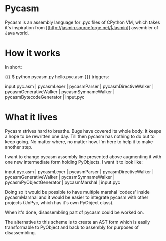 Pycasm
======

Pycasm is an assembly language for .pyc files of CPython VM, which takes it's inspiration from [[http://jasmin.sourceforge.net/|Jasmin]] assembler of Java world.

How it works
============

In short:

{{{
$ python pycasm.py hello.pyc.asm
}}}
triggers:

input.pyc.asm | pycasmLexer | pycasmParser | pycasmDirectiveWalker | pycasmGenerativeWalker | pycasmSymnameWalker | pycasmBytecodeGenerator | input.pyc

What it lives
=============

Pycasm strives hard to breathe. Bugs have covered its whole body. It keeps a hope to be rewritten one day. Till then pycasm has nothing to do but to keep going. No matter where, no matter how. I'm here to help it to make another step.

I want to change pycasm assembly line presented above augmenting it with one new intermediate form holding PyObjects. I want it to look like:

input.pyc.asm | pycasmLexer | pycasmParser | pycasmDirectiveWalker | pycasmGenerativeWalker | pycasmSymnameWalker | pycasmPyObjectGenerator | pycasmMarshal | input.pyc

Doing so it would be possible to have multiple marshal 'codecs' inside pycasmMarshal and it would be easier to integrate pycasm with other projects (UnPyc, which has it's own PyObject class).

When it's done, disassembling part of pycasm could be worked on.

The alternative to this scheme is to create an AST form which is easily transformable to PyObject and back to assembly for purposes of disassembling.
